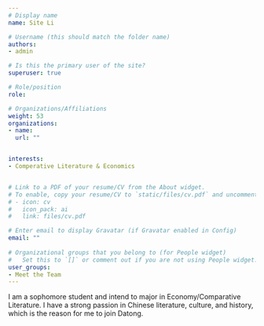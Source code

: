 ```yaml
---
# Display name
name: Site Li

# Username (this should match the folder name)
authors:
- admin

# Is this the primary user of the site?
superuser: true

# Role/position
role: 

# Organizations/Affiliations
weight: 53
organizations:
- name: 
  url: ""


interests:
- Comperative Literature & Economics


# Link to a PDF of your resume/CV from the About widget.
# To enable, copy your resume/CV to `static/files/cv.pdf` and uncomment the lines below.  
# - icon: cv
#   icon_pack: ai
#   link: files/cv.pdf

# Enter email to display Gravatar (if Gravatar enabled in Config)
email: ""
  
# Organizational groups that you belong to (for People widget)
#   Set this to `[]` or comment out if you are not using People widget.  
user_groups:
- Meet the Team
---
```

I am a sophomore student and intend to major in Economy/Comparative Literature.  I have a strong passion in Chinese literature, culture, and history, which is the reason for me to join Datong.

